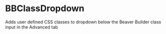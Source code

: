 # BBClassDropdown
Adds user defined CSS classes to dropdown below the Beaver Builder class input in the Advanced tab
